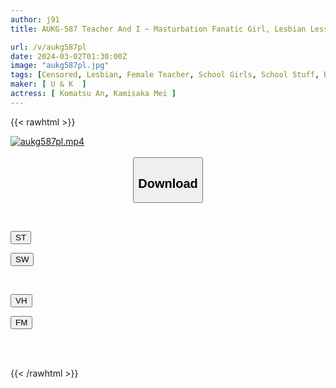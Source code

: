 ```yaml
---
author: j91
title: AUKG-587 Teacher And I ~ Masturbation Fanatic Girl, Lesbian Lesson With A Beautiful Teacher ~

url: /v/aukg587pl
date: 2024-03-02T01:30:00Z
image: "aukg587pl.jpg"
tags: [Censored, Lesbian, Female Teacher, School Girls, School Stuff, Bloomers	]
maker: [ U & K  ]
actress: [ Komatsu An, Kamisaka Mei ]
---
```



{{< rawhtml >}}

<div class="video" data-videoid="Gbd0Ol76m7i1pV9">
    <a href="javascript:;">
        <img src="/v/aukg587pl/aukg587pl.jpg" width="WIDTH" height="HEIGHT" alt="aukg587pl.mp4" loading="lazy">
    </a>
</div>

<script type="text/javascript" src="https://j91.asia/asset/on-demand-st.js"></script>

<br>
  <link rel="stylesheet" href="https://j91.asia/asset/bs5.css">
  
  <center>
  <button class="btn btn-primary" type="button" data-bs-toggle="collapse" data-bs-target=".multi-collapse" aria-expanded="false" aria-controls="multiCollapseExample1 multiCollapseExample2"><h2>Download</h2></button></center>
</p>
<div class="row">
  <div class="col">
    <div class="collapse multi-collapse" id="multiCollapseExample1">
      <div class="card card-body">
	      	      <br>
<div class="buttons">  
<p><a href="https://streamtape.to/v/Gbd0Ol76m7i1pV9" target="_blank"><button class="btn-hover color-3"><i class="fa fa-download"></i> ST</button></a></p>
<p><a href="https://cdnwish.com/qqnaao3wou4r" target="_blank"><button class="btn-hover color-2"><i class="fa fa-download"></i> SW</button></a></p></div>
    </div>
  </div>
</div>
  <div class="col">
    <div class="collapse multi-collapse" id="multiCollapseExample2">
      <div class="card card-body">
	      <br>
<div class="buttons">
<p><a href="https://vidhidepro.com/f/27h4wsnfaar2"><button class="btn-hover color-9"><i class="fa fa-download"></i> VH</button></a></p>
<p><a href="https://filemoon.sx/d/9imlqcf4npob"><button class="btn-hover color-8"><i class="fa fa-download"></i> FM</button></a></p></div>
<br><br>
      </div>
    </div>
  </div>
</div>

{{< /rawhtml >}}